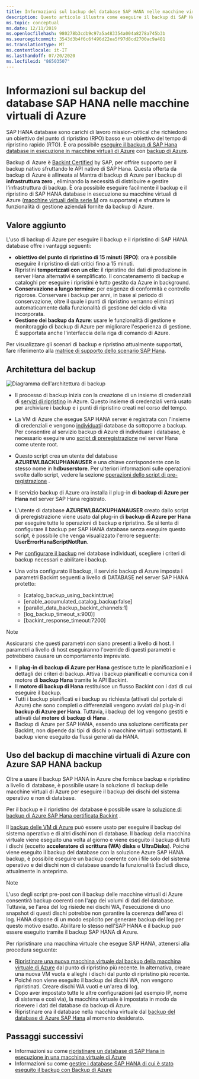 ```yaml
---
title: Informazioni sul backup del database SAP HANA nelle macchine virtuali di Azure
description: Questo articolo illustra come eseguire il backup di SAP HANA database in esecuzione in macchine virtuali di Azure.
ms.topic: conceptual
ms.date: 12/11/2019
ms.openlocfilehash: 980278b3cdb9c97a5a483354a004a8278a745b3b
ms.sourcegitcommit: 3543d3b4f6c6f496d22ea5f97d8cd2700ac9a481
ms.translationtype: MT
ms.contentlocale: it-IT
ms.lasthandoff: 07/20/2020
ms.locfileid: "86503507"
---
```

# <a name="about-sap-hana-database-backup-in-azure-vms"></a>Informazioni sul backup del database SAP HANA nelle macchine virtuali di Azure

SAP HANA database sono carichi di lavoro mission-critical che richiedono un obiettivo del punto di ripristino (RPO) basso e un obiettivo del tempo di ripristino rapido (RTO). È ora possibile [eseguire il backup di SAP Hana database in esecuzione in macchine virtuali di Azure](./tutorial-backup-sap-hana-db.md) con [backup di Azure](./backup-overview.md).

Backup di Azure è [Backint Certified](https://www.sap.com/dmc/exp/2013_09_adpd/enEN/#/d/solutions?id=8f3fd455-a2d7-4086-aa28-51d8870acaa5) by SAP, per offrire supporto per il backup nativo sfruttando le API native di SAP Hana. Questa offerta da backup di Azure è allineata al Mantra di backup di Azure per i backup di **infrastruttura zero** , eliminando la necessità di distribuire e gestire l'infrastruttura di backup. È ora possibile eseguire facilmente il backup e il ripristino di SAP HANA database in esecuzione su macchine virtuali di Azure ([macchine virtuali della serie M](../virtual-machines/m-series.md) ora supportate) e sfruttare le funzionalità di gestione aziendali fornite da backup di Azure.

## <a name="added-value"></a>Valore aggiunto

L'uso di backup di Azure per eseguire il backup e il ripristino di SAP HANA database offre i vantaggi seguenti:

* **obiettivo del punto di ripristino di 15 minuti (RPO)**: ora è possibile eseguire il ripristino di dati critici fino a 15 minuti.
* Ripristini **temporizzati con un clic**: il ripristino dei dati di produzione in server Hana alternativi è semplificato. Il concatenamento di backup e cataloghi per eseguire i ripristini è tutto gestito da Azure in background.
* **Conservazione a lungo termine**: per esigenze di conformità e controllo rigorose. Conservare i backup per anni, in base al periodo di conservazione, oltre il quale i punti di ripristino verranno eliminati automaticamente dalla funzionalità di gestione del ciclo di vita incorporata.
* **Gestione dei backup da Azure**: usare le funzionalità di gestione e monitoraggio di backup di Azure per migliorare l'esperienza di gestione. È supportata anche l'interfaccia della riga di comando di Azure.

Per visualizzare gli scenari di backup e ripristino attualmente supportati, fare riferimento alla [matrice di supporto dello scenario SAP Hana](./sap-hana-backup-support-matrix.md#scenario-support).

## <a name="backup-architecture"></a>Architettura del backup

![Diagramma dell'architettura di backup](./media/sap-hana-db-about/backup-architecture.png)

* Il processo di backup inizia con la creazione di un insieme di credenziali di [servizi di ripristino](./tutorial-backup-sap-hana-db.md#create-a-recovery-service-vault) in Azure. Questo insieme di credenziali verrà usato per archiviare i backup e i punti di ripristino creati nel corso del tempo.
* La VM di Azure che esegue SAP HANA server è registrata con l'insieme di credenziali e vengono [individuati](./tutorial-backup-sap-hana-db.md#discover-the-databases)i database da sottoporre a backup. Per consentire al servizio backup di Azure di individuare i database, è necessario eseguire uno [script di preregistrazione](https://aka.ms/scriptforpermsonhana) nel server Hana come utente root.
* Questo script crea un utente del database **AZUREWLBACKUPHANAUSER** e una chiave corrispondente con lo stesso nome in **hdbuserstore**. Per ulteriori informazioni sulle operazioni svolte dallo script, vedere la sezione [operazioni dello script di pre-registrazione](tutorial-backup-sap-hana-db.md#what-the-pre-registration-script-does) .
* Il servizio backup di Azure ora installa il plug-in **di backup di Azure per Hana** nel server SAP Hana registrato.
* L'utente di database **AZUREWLBACKUPHANAUSER** creato dallo script di preregistrazione viene usato dal plug-in di **backup di Azure per Hana** per eseguire tutte le operazioni di backup e ripristino. Se si tenta di configurare il backup per SAP HANA database senza eseguire questo script, è possibile che venga visualizzato l'errore seguente: **UserErrorHanaScriptNotRun**.
* Per [configurare il backup](./tutorial-backup-sap-hana-db.md#configure-backup) nei database individuati, scegliere i criteri di backup necessari e abilitare i backup.

* Una volta configurato il backup, il servizio backup di Azure imposta i parametri Backint seguenti a livello di DATABASE nel server SAP HANA protetto:
  *  [catalog_backup_using_backint:true]
  *  [enable_accumulated_catalog_backup:false]
  *  [parallel_data_backup_backint_channels:1]
  *  [log_backup_timeout_s:900)]
  *  [backint_response_timeout:7200]

>[!NOTE]
>Assicurarsi che questi parametri *non* siano presenti a livello di host. I parametri a livello di host eseguiranno l'override di questi parametri e potrebbero causare un comportamento imprevisto.
>

* Il **plug-in di backup di Azure per Hana** gestisce tutte le pianificazioni e i dettagli dei criteri di backup. Attiva i backup pianificati e comunica con il motore di **backup Hana** tramite le API Backint.
* Il **motore di backup di Hana** restituisce un flusso Backint con i dati di cui eseguire il backup.
* Tutti i backup pianificati e i backup su richiesta (attivati dal portale di Azure) che sono completi o differenziali vengono avviati dal plug-in di **backup di Azure per Hana**. Tuttavia, i backup del log vengono gestiti e attivati dal **motore di backup di Hana** .
* Backup di Azure per SAP HANA, essendo una soluzione certificata per BackInt, non dipende dai tipi di dischi o macchine virtuali sottostanti. Il backup viene eseguito da flussi generati da HANA.

## <a name="using-azure-vm-backup-with-azure-sap-hana-backup"></a>Uso del backup di macchine virtuali di Azure con Azure SAP HANA backup

Oltre a usare il backup SAP HANA in Azure che fornisce backup e ripristino a livello di database, è possibile usare la soluzione di backup delle macchine virtuali di Azure per eseguire il backup dei dischi del sistema operativo e non di database.

Per il backup e il ripristino del database è possibile usare la [soluzione di backup di Azure SAP Hana certificata Backint](#backup-architecture) .

Il [backup delle VM di Azure](backup-azure-vms-introduction.md) può essere usato per eseguire il backup del sistema operativo e di altri dischi non di database. Il backup della macchina virtuale viene eseguito una volta al giorno e viene eseguito il backup di tutti i dischi (eccetto **acceleratore di scrittura (WA) disks** e **UltraDisks**). Poiché viene eseguito il backup del database con la soluzione Azure SAP HANA backup, è possibile eseguire un backup coerente con i file solo del sistema operativo e dei dischi non di database usando la funzionalità Escludi disco, attualmente in anteprima.

>[!NOTE]
> L'uso degli script pre-post con il backup delle macchine virtuali di Azure consentirà backup coerenti con l'app dei volumi di dati del database. Tuttavia, se l'area del log risiede nei dischi WA, l'esecuzione di uno snapshot di questi dischi potrebbe non garantire la coerenza dell'area di log. HANA dispone di un modo esplicito per generare backup del log per questo motivo esatto. Abilitare lo stesso nell'SAP HANA e il backup può essere eseguito tramite il backup SAP HANA di Azure.

Per ripristinare una macchina virtuale che esegue SAP HANA, attenersi alla procedura seguente:

* [Ripristinare una nuova macchina virtuale dal backup della macchina virtuale di Azure](backup-azure-arm-restore-vms.md) dal punto di ripristino più recente. In alternativa, creare una nuova VM vuota e alleghi i dischi dal punto di ripristino più recente.
* Poiché non viene eseguito il backup dei dischi WA, non vengono ripristinati. Creare dischi WA vuoti e un'area di log.
* Dopo aver impostato tutte le altre configurazioni (ad esempio IP, nome di sistema e così via), la macchina virtuale è impostata in modo da ricevere i dati del database da backup di Azure.
* Ripristinare ora il database nella macchina virtuale dal [backup del database di Azure SAP Hana](sap-hana-db-restore.md#restore-to-a-point-in-time-or-to-a-recovery-point) al momento desiderato.

## <a name="next-steps"></a>Passaggi successivi

* Informazioni su come [ripristinare un database di SAP Hana in esecuzione in una macchina virtuale di Azure](./sap-hana-db-restore.md)
* Informazioni su come [gestire i database SAP HANA di cui è stato eseguito il backup con Backup di Azure](./sap-hana-db-manage.md)
